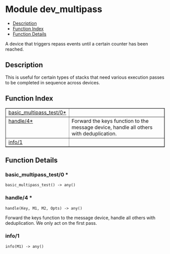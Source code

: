 

# Module dev_multipass #
* [Description](#description)
* [Function Index](#index)
* [Function Details](#functions)

A device that triggers repass events until a certain counter has been
reached.

<a name="description"></a>

## Description ##
This is useful for certain types of stacks that need various
execution passes to be completed in sequence across devices.<a name="index"></a>

## Function Index ##


<table width="100%" border="1" cellspacing="0" cellpadding="2" summary="function index"><tr><td valign="top"><a href="#basic_multipass_test-0">basic_multipass_test/0*</a></td><td></td></tr><tr><td valign="top"><a href="#handle-4">handle/4*</a></td><td>Forward the keys function to the message device, handle all others
with deduplication.</td></tr><tr><td valign="top"><a href="#info-1">info/1</a></td><td></td></tr></table>


<a name="functions"></a>

## Function Details ##

<a name="basic_multipass_test-0"></a>

### basic_multipass_test/0 * ###

`basic_multipass_test() -> any()`

<a name="handle-4"></a>

### handle/4 * ###

`handle(Key, M1, M2, Opts) -> any()`

Forward the keys function to the message device, handle all others
with deduplication. We only act on the first pass.

<a name="info-1"></a>

### info/1 ###

`info(M1) -> any()`


